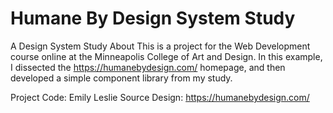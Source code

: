 # Humane By Design System Study
A Design System Study
About
This is a project for the Web Development course online at the Minneapolis College of Art and Design.  In this example, I dissected the https://humanebydesign.com/ homepage, and then developed a simple component library from my study.

Project Code: Emily Leslie
Source Design: https://humanebydesign.com/
